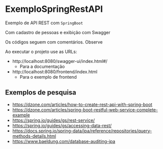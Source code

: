 # ExemploSpringRestAPI
Exemplo de API REST com `SpringBoot`

Com cadastro de pessoas e exibição com Swagger

Os códigos seguem com comentários. Observe

Ao executar o projeto use as URLs:
* http://localhost:8080/swagger-ui/index.html#/
  * Para a documentação 
* http://localhost:8080/frontend/index.html
  * Para o exemplo de frontend

## Exemplos de pesquisa
 * https://dzone.com/articles/how-to-create-rest-api-with-spring-boot
 * https://dzone.com/articles/spring-boot-restful-web-service-complete-example
 * https://spring.io/guides/gs/rest-service/
 * https://spring.io/guides/gs/accessing-data-rest/
 * https://docs.spring.io/spring-data/jpa/reference/repositories/query-methods-details.html
 * https://www.baeldung.com/database-auditing-jpa

